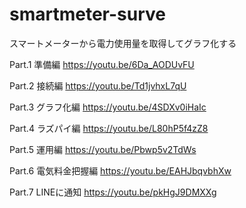 # smartmeter-surve
スマートメーターから電力使用量を取得してグラフ化する

Part.1 準備編
https://youtu.be/6Da_AODUvFU

Part.2 接続編
https://youtu.be/Td1jvhxL7qU

Part.3 グラフ化編
https://youtu.be/4SDXv0iHaIc

Part.4 ラズパイ編
https://youtu.be/L80hP5f4zZ8

Part.5 運用編
https://youtu.be/Pbwp5v2TdWs

Part.6 電気料金把握編
https://youtu.be/EAHJbqvbhXw

Part.7 LINEに通知
https://youtu.be/pkHgJ9DMXXg
